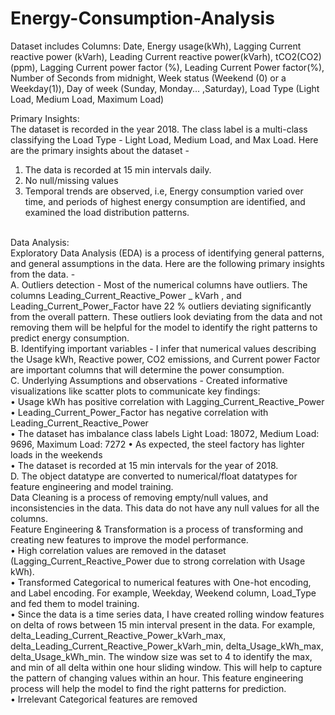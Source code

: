 # Energy-Consumption-Analysis

Dataset includes Columns: Date, Energy usage(kWh), Lagging Current reactive power (kVarh), Leading Current reactive power(kVarh), tCO2(CO2) (ppm), Lagging Current power factor (%), Leading Current Power factor(%), Number of Seconds from midnight, Week status (Weekend (0) or a Weekday(1)), Day of week (Sunday, Monday... ,Saturday), Load Type (Light Load, Medium Load, Maximum Load)<br />

 
Primary Insights:<br />
The dataset is recorded in the year 2018. The class label is a multi-class classifying the Load Type - Light Load, Medium Load, and Max Load. Here are the primary insights about the dataset -<br />
1. The data is recorded at 15 min intervals daily.<br />
2. No null/missing values<br />
3. Temporal trends are observed, i.e, Energy consumption varied over time, and periods of highest energy consumption are identified, and examined the load distribution patterns.<br />
<br />
Data Analysis:<br />
Exploratory Data Analysis (EDA) is a process of identifying general patterns, and general assumptions in the data. Here are the following primary insights from the data. -<br />
A. Outliers detection - Most of the numerical columns have outliers. The columns Leading_Current_Reactive_Power _ kVarh , and Leading_Current_Power_Factor have 22 % outliers deviating significantly from the overall pattern. These outliers look deviating from the data and not removing them will be helpful for the model to identify the right patterns to predict energy consumption.<br />
B. Identifying important variables - I infer that numerical values describing the Usage kWh, Reactive power, CO2 emissions, and Current power Factor are important columns that will determine the power consumption.<br />
C. Underlying Assumptions and observations - Created informative visualizations like scatter plots to communicate key findings:<br />
• Usage kWh has positive correlation with Lagging_Current_Reactive_Power<br />
• Leading_Current_Power_Factor has negative correlation with Leading_Current_Reactive_Power<br />
• The dataset has imbalance class labels Light Load: 18072, Medium Load: 9696, Maximum Load: 7272 • As expected, the steel factory has lighter loads in the weekends<br />
• The dataset is recorded at 15 min intervals for the year of 2018.<br />
D. The object datatype are converted to numerical/float datatypes for feature engineering and model training.<br />
Data Cleaning is a process of removing empty/null values, and inconsistencies in the data. This data do not have any null values for all the columns.<br />
Feature Engineering & Transformation is a process of transforming and creating new features to improve the model performance.<br />
• High correlation values are removed in the dataset (Lagging_Current_Reactive_Power due to strong correlation with Usage
kWh).<br />
• Transformed Categorical to numerical features with One-hot encoding, and Label encoding. For example, Weekday, Weekend
column, Load_Type and fed them to model training.<br />
• Since the data is a time series data, I have created rolling window features on delta of rows between 15 min interval present in
the data. For example, delta_Leading_Current_Reactive_Power_kVarh_max, delta_Leading_Current_Reactive_Power_kVarh_min, delta_Usage_kWh_max, delta_Usage_kWh_min. The window size was set to 4 to identify the max, and min of all delta within one hour sliding window. This will help to capture the pattern of changing values within an hour. This feature engineering process will help the model to find the right patterns for prediction.<br />
• Irrelevant Categorical features are removed<br />
